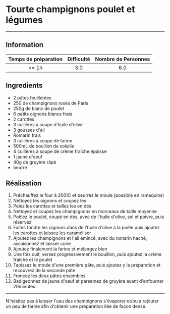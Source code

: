# Tourte champignons poulet et légumes



---

## Information

| Temps de préparation  | Difficulté    | Nombre de Personnes |
|:---------------------:|:-------------:|:-------------------:|
| >= 1h            | 3.0  | 6.0        |

## Ingredients

- 2 pâtes feuilletées
- 250 de champignons rosés de Paris
- 250g de blanc de poulet
- 6 petits oignons blancs frais
- 2 carottes
- 3 cuillères à soupe d'huile d'olive
- 3 gousses d'ail
- Romarin frais
- 3 cuillères à soupe de farine
- 500mL de bouillon de volaille
- 4 cuillères à soupe de crème fraîche épaisse
- 1 jaune d'oeuf
- 40g de gruyère râpé
- beurre


## Réalisation

1. Préchauffez le four à 200]C et beurrez le moule (possible en ramequins)
1. Nettoyez les oignons et coupez les
1. Pelez les carottes et taillez les en dés
1. Nettoyez et coupez les champignons en morceaux de taille moyenne
1. Poêlez le poulet, coupé en dés, avec de l'huile d'olive, sel et poivre, puis réservez
1. Faites fondre les oignons dans de l'huile d'olive à la poêle puis ajoutez les carottes et laissez les caraméliser
1. Ajoutez les champignons et l'ail émincé, avec du romarin haché, assaisonnez et laisser cuire
1. Ajoutez finalement la farine et mélangez bien
1. Une fois cuit, versez progressivement le bouillon, puis ajoutez la crème fraîche et le poulet
1. Tapissez le moule d'une première pâte, puis ajoutez y la préparation et recouvrez de la seconde pâte
1. Froncez les deux pâtes ensembles
1. Badigeonnez de jaune d'oeuf et parsemez de gruyère avant d'enfourner 20minutes.


---

N'hésitez pas à laisser l'eau des champignons s'évaporer et/ou à rajouter un peu de farine afin d'obtenir une préparation liée de façon dense.

